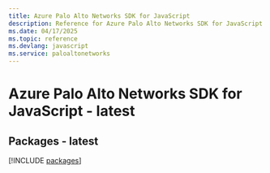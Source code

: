 ```yaml
---
title: Azure Palo Alto Networks SDK for JavaScript
description: Reference for Azure Palo Alto Networks SDK for JavaScript
ms.date: 04/17/2025
ms.topic: reference
ms.devlang: javascript
ms.service: paloaltonetworks
---
```

# Azure Palo Alto Networks SDK for JavaScript - latest
## Packages - latest
[!INCLUDE [packages](palo-alto-networks-index.md)]